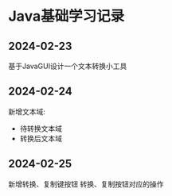 # Java基础学习记录

## 2024-02-23

基于JavaGUI设计一个文本转换小工具


## 2024-02-24

新增文本域:
- 待转换文本域
- 转换后文本域

## 2024-02-25
新增转换、复制键按钮
转换、复制按钮对应的操作